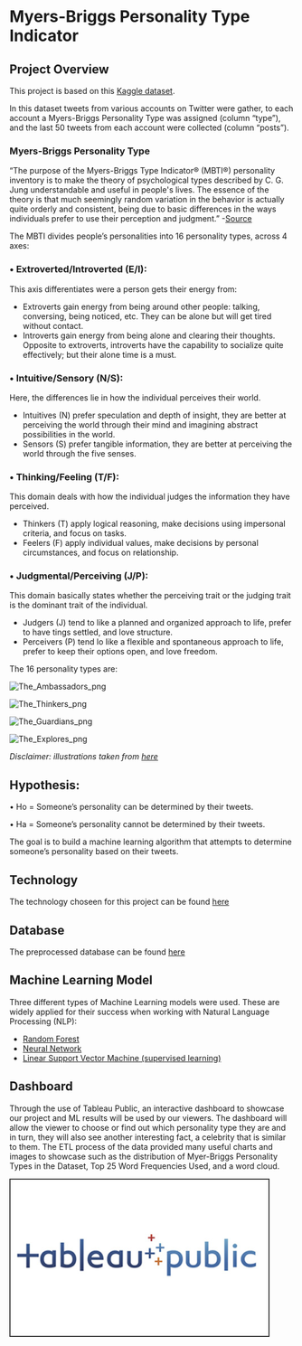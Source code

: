 # Myers-Briggs Personality Type Indicator

## Project Overview

This project is based on this [Kaggle dataset](https://www.kaggle.com/datasnaek/mbti-type).

In this dataset tweets from various accounts on Twitter were gather, to each account a Myers-Briggs Personality Type was assigned (column “type”), and the last 50 tweets from each account were collected (column “posts”).

### Myers-Briggs Personality Type

“The purpose of the Myers-Briggs Type Indicator® (MBTI®) personality inventory is to make the theory of psychological types described by C. G. Jung understandable and useful in people's lives. The essence of the theory is that much seemingly random variation in the behavior is actually quite orderly and consistent, being due to basic differences in the ways individuals prefer to use their perception and judgment.” -[Source](https://www.myersbriggs.org/my-mbti-personality-type/mbti-basics/)

The MBTI divides people’s personalities into 16 personality types, across 4 axes:

### •	Extroverted/Introverted (E/I):
This axis differentiates were a person gets their energy from:
-	Extroverts gain energy from being around other people: talking, conversing, being noticed, etc. They can be alone but will get tired without contact.
-	Introverts gain energy from being alone and clearing their thoughts. Opposite to extroverts, introverts have the capability to socialize quite effectively; but their alone time is a must.

### •	Intuitive/Sensory (N/S):
Here, the differences lie in how the individual perceives their world. 
-	Intuitives (N) prefer speculation and depth of insight, they are better at perceiving the world through their mind and imagining abstract possibilities in the world.
-	Sensors (S) prefer tangible information, they are better at perceiving the world through the five senses.

### •	Thinking/Feeling (T/F):
This domain deals with how the individual judges the information they have perceived.
-	Thinkers (T) apply logical reasoning, make decisions using impersonal criteria, and focus on tasks.
-	Feelers (F) apply individual values, make decisions by personal circumstances, and focus on relationship.

### •	Judgmental/Perceiving (J/P):
This domain basically states whether the perceiving trait or the judging trait is the dominant trait of the individual.
-	Judgers (J) tend to like a planned and organized approach to life, prefer to have tings settled, and love structure.
-	Perceivers (P) tend lo like a flexible and spontaneous approach to life, prefer to keep their options open, and love freedom.

The 16 personality types are:


![The_Ambassadors_png](https://github.com/KatiuscaQ/Myers_Briggs_Type_Indicator/blob/main/Resources/The_ambassadors.PNG)

![The_Thinkers_png](https://github.com/KatiuscaQ/Myers_Briggs_Type_Indicator/blob/main/Resources/The_thinkers.PNG)

![The_Guardians_png](https://github.com/KatiuscaQ/Myers_Briggs_Type_Indicator/blob/main/Resources/The_guardians.PNG)

![The_Explores_png](https://github.com/KatiuscaQ/Myers_Briggs_Type_Indicator/blob/main/Resources/The_explorers.PNG)


*Disclaimer: illustrations taken from [here](https://www.16personalities.com/personality-types)*


## Hypothesis:

•	Ho = Someone’s personality can be determined by their tweets.

•	Ha = Someone’s personality cannot be determined by their tweets.

The goal is to build a machine learning algorithm that attempts to determine someone’s personality based on their tweets.

## Technology 

The technology choseen for this project can be found [here](https://github.com/KatiuscaQ/Myers_Briggs_Type_Indicator/blob/main/technology.md)
 
## Database

The preprocessed database can be found [here](https://github.com/KatiuscaQ/Myers_Briggs_Type_Indicator/blob/main/preprocess_data_rev0.ipynb)

## Machine Learning Model
Three different types of Machine Learning models were used. These are widely applied for their success when working with Natural Language Processing (NLP):

* [Random Forest](https://github.com/KatiuscaQ/Myers_Briggs_Type_Indicator/blob/main/Machine%20Learning.ipynb) 
* [Neural Network](https://github.com/KatiuscaQ/Myers_Briggs_Type_Indicator/blob/main/Machine%20Learning.ipynb)
* [Linear Support Vector Machine (supervised learning)](https://github.com/KatiuscaQ/Myers_Briggs_Type_Indicator/blob/main/SVM_Prototype.ipynb)



## Dashboard 

Through the use of Tableau Public, an interactive dashboard to showcase our project and ML results will be used by our viewers. The dashboard will allow the viewer to choose or find out which personality type they are and in turn, they will also see another interesting fact, a celebrity that is similar to them. The ETL process of the data provided many useful charts and images to showcase such as the distribution of Myer-Briggs Personality Types in the Dataset, Top 25 Word Frequencies Used, and a word cloud. 

![](/Resources/Tableau_logo.jpeg)






